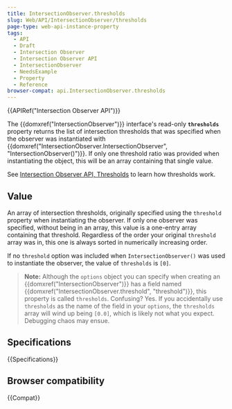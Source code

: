```yaml
---
title: IntersectionObserver.thresholds
slug: Web/API/IntersectionObserver/thresholds
page-type: web-api-instance-property
tags:
  - API
  - Draft
  - Intersection Observer
  - Intersection Observer API
  - IntersectionObserver
  - NeedsExample
  - Property
  - Reference
browser-compat: api.IntersectionObserver.thresholds
---
```


{{APIRef("Intersection Observer API")}}

The {{domxref("IntersectionObserver")}} interface's read-only
**`thresholds`** property returns the list of intersection
thresholds that was specified when the observer was instantiated with
{{domxref("IntersectionObserver.IntersectionObserver", "IntersectionObserver()")}}. If
only one threshold ratio was provided when instantiating the object, this will be an
array containing that single value.

See [Intersection Observer API, Thresholds](/en-US/docs/Web/API/Intersection_Observer_API#thresholds) to
learn how thresholds work.

## Value

An array of intersection thresholds, originally specified using the
`threshold` property when instantiating the observer. If only one observer
was specified, without being in an array, this value is a one-entry array containing
that threshold. Regardless of the order your original `threshold` array was
in, this one is always sorted in numerically increasing order.

If no `threshold` option was included when
`IntersectionObserver()` was used to instantiate the observer, the value of
`thresholds` is `[0]`.

> **Note:** Although the `options` object you can specify when creating an
> {{domxref("IntersectionObserver")}} has a field named
> {{domxref("IntersectionObserver.threshold", "threshold")}}, this property is called
> `thresholds`. Confusing? Yes. If you accidentally use
> `thresholds` as the name of the field in your `options`, the
> `thresholds` array will wind up being `[0.0]`, which is likely
> not what you expect. Debugging chaos may ensue.

## Specifications

{{Specifications}}

## Browser compatibility

{{Compat}}
